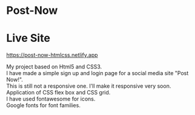 # Post-Now

# Live Site
https://post-now-htmlcss.netlify.app

My project based on Html5 and CSS3.  
I have made a simple sign up and login page for a social media site "Post Now!".  
This is still not a responsive one. I'll make it responsive very soon.  
Application of CSS flex box and CSS grid.  
I have used fontawesome for icons.  
Google fonts for font families.
